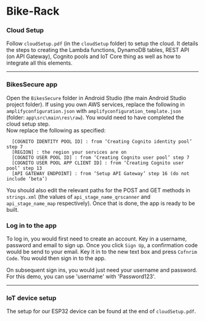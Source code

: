 # Bike-Rack

### Cloud Setup
Follow `cloudSetup.pdf` (in the `cloudSetup` folder) to setup the cloud. It details the steps to creating the Lambda functions, DynamoDB tables, REST API (on API Gateway), Cognito pools and IoT Core thing as well as how to integrate all this elements.

---

### BikesSecure app
Open the `BikesSecure` folder in Android Studio (the main Android Studio project folder). If using you own AWS services, replace the following in `amplifyconfiguration.json` with `amplifyconfiguration_template.json` (folder: `app\src\main\res\raw`). You would need to have completed the cloud setup step.  
Now replace the following as specified:
```
  [COGNITO IDENTITY POOL ID] : from ‘Creating Cognito identity pool’ step 7
  [REGION] : the region your services are on
  [COGNITO USER POOL ID] : from ‘Creating Cognito user pool’ step 7
  [COGNITO USER POOL APP CLIENT ID] : from ‘Creating Cognito user pool’ step 13
  [API GATEWAY ENDPOINT] : from ‘Setup API Gateway’ step 16 (do not include ‘beta’)
```
You should also edit the relevant paths for the POST and GET methods in `strings.xml` (the values of `api_stage_name_qrscanner` and `api_stage_name_map` respectively).
Once that is done, the app is ready to be built.

### Log in to the app
To log in, you would first need to create an account. Key in a username, password and email to sign up.
Once you click `Sign Up`, a confirmation code would be send to your email. Key it in to the new text box and press `Cofnrim Code`. You would then sign in to the app.

On subsequent sign ins, you would just need your username and password. For this demo, you can use 'username' with 'Password123'.

---

### IoT device setup
The setup for our ESP32 device can be found at the end of `cloudSetup.pdf`.
